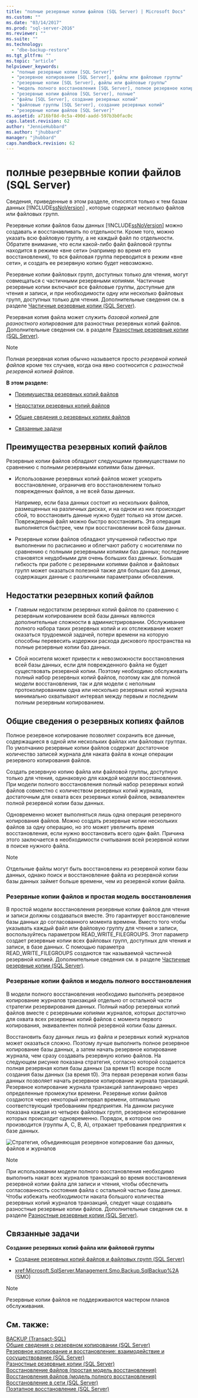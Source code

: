 ```yaml
---
title: "полные резервные копии файлов (SQL Server) | Microsoft Docs"
ms.custom: ""
ms.date: "03/14/2017"
ms.prod: "sql-server-2016"
ms.reviewer: ""
ms.suite: ""
ms.technology: 
  - "dbe-backup-restore"
ms.tgt_pltfrm: ""
ms.topic: "article"
helpviewer_keywords: 
  - "полные резервные копии [SQL Server]"
  - "резервное копирование [SQL Server], файлы или файловые группы"
  - "резервные копии [SQL Server], файлы или файловые группы"
  - "модель полного восстановления [SQL Server], полное резервное копирование"
  - "резервные копии файлов [SQL Server], полные"
  - "файлы [SQL Server], создание резервных копий"
  - "файловые группы [SQL Server], создание резервных копий"
  - "резервные копии файлов [SQL Server]"
ms.assetid: a716bf8d-0c5a-490d-aadd-597b3b0fac0c
caps.latest.revision: 62
author: "JennieHubbard"
ms.author: "jhubbard"
manager: "jhubbard"
caps.handback.revision: 62
---
```

# полные резервные копии файлов (SQL Server)
  Сведения, приведенные в этом разделе, относятся только к тем базам данных [!INCLUDE[ssNoVersion](../../includes/ssnoversion-md.md)] , которые содержат несколько файлов или файловых групп.  
  
 Резервные копии файлов базы данных [!INCLUDE[ssNoVersion](../../includes/ssnoversion-md.md)] можно создавать и восстанавливать по отдельности. Кроме того, можно указать всю файловую группу, а не каждый файл по отдельности. Обратите внимание, что если какой-либо файл файловой группы находится в режиме «вне сети» (например во время его восстановления), то вся файловая группа переводится в режим «вне сети», и создать ее резервную копию будет невозможно.  
  
 Резервные копии файловых групп, доступных только для чтения, могут совмещаться с частичными резервными копиями. Частичные резервные копии включают все файловые группы, доступные для чтения и записи, и при необходимости одну или несколько файловых групп, доступных только для чтения. Дополнительные сведения см. в разделе [Частичные резервные копии (SQL Server)](../../relational-databases/backup-restore/partial-backups-sql-server.md).  
  
 Резервная копия файла может служить *базовой копией для разностного копирования* для разностных резервных копий файлов. Дополнительные сведения см. в разделе [Разностные резервные копии (SQL Server)](../../relational-databases/backup-restore/differential-backups-sql-server.md).  
  
> [!NOTE]  
>  Полная резервная копия обычно называется просто *резервной копией файлов* кроме тех случаев, когда она явно соотносится с *разностной резервной копией файлов*.  
  
 **В этом разделе:**  
  
-   [Преимущества резервных копий файлов](#Benefits)  
  
-   [Недостатки резервных копий файлов](#Disadvantages)  
  
-   [Общие сведения о резервных копиях файлов](#Overview)  
  
-   [Связанные задачи](#RelatedTasks)  
  
##  <a name="Benefits"></a> Преимущества резервных копий файлов  
 Резервные копии файлов обладают следующими преимуществами по сравнению с полными резервными копиями базы данных.  
  
-   Использование резервных копий файлов может ускорить восстановление, ограничив его восстановлением только поврежденных файлов, а не всей базы данных.  
  
     Например, если база данных состоит из нескольких файлов, размещенных на различных дисках, и на одном из них происходит сбой, то восстановить данные нужно будет только на этом диске. Поврежденный файл можно быстро восстановить. Эта операция выполняется быстрее, чем при восстановлении всей базы данных.  
  
-   Резервные копии файлов обладают улучшенной гибкостью при выполнении по расписанию и облегчают работу с носителями по сравнению с полными резервными копиями баз данных; последние становятся неудобными для очень больших баз данных. Большая гибкость при работе с резервными копиями файлов и файловых групп может оказаться полезной также для больших баз данных, содержащих данные с различными параметрами обновления.  
  
##  <a name="Disadvantages"></a> Недостатки резервных копий файлов  
  
-   Главным недостатком резервных копий файлов по сравнению с резервным копированием всей базы данных являются дополнительные сложности в администрировании. Обслуживание полного набора таких резервных копий и их отслеживание может оказаться трудоемкой задачей, потери времени на которую способны перевесить издержки расхода дискового пространства на полные резервные копии баз данных.  
  
-   Сбой носителя может привести к невозможности восстановления всей базы данных, если для поврежденного файла не будет существовать резервной копии. Поэтому необходимо обслуживать полный набор резервных копий файлов, поэтому как для полной модели восстановления, так и для модели с неполным протоколированием одна или несколько резервных копий журнала минимально охватывают интервал между первым и последним полным резервным копированием.  
  
##  <a name="Overview"></a> Общие сведения о резервных копиях файлов  
 Полное резервное копирование позволяет сохранить все данные, содержащиеся в одной или нескольких файлах или файловых группах. По умолчанию резервные копии файлов содержат достаточное количество записей журнала для наката файла в конце операции резервного копирования файлов.  
  
 Создать резервную копию файла или файловой группы, доступную только для чтения, одинаковую для каждой модели восстановления. При модели полного восстановления полный набор резервных копий файлов совместно с количеством резервных копий журнала, достаточным для охвата всех резервных копий файлов, эквивалентен полной резервной копии базы данных.  
  
 Одновременно может выполняться лишь одна операция резервного копирования файлов. Можно создать резервные копии нескольких файлов за одну операцию, но это может увеличить время восстановления, если нужно восстановить всего один файл. Причина этого заключается в необходимости считывания всей резервной копии в поиске нужного файла.  
  
> [!NOTE]  
>  Отдельные файлы могут быть восстановлены из резервной копии базы данных, однако поиск и восстановление файла из резервной копии базы данных займет больше времени, чем из резервной копии файла.  
  
### Резервные копии файлов и простая модель восстановления  
 В простой модели восстановления резервные копии файлов для чтения и записи должны создаваться вместе. Это гарантирует восстановление базы данных до согласованного момента времени. Вместо того чтобы указывать каждый файл или файловую группу для чтения и записи, воспользуйтесь параметром READ_WRITE_FILEGROUPS. Этот параметр создает резервные копии всех файловых групп, доступных для чтения и записи, в базе данных. С помощью параметра READ_WRITE_FILEGROUPS создаются так называемой частичной резервной копией. Дополнительные сведения см. в разделе [Частичные резервные копии (SQL Server)](../../relational-databases/backup-restore/partial-backups-sql-server.md).  
  
### Резервные копии файлов и модель полного восстановления  
 В модели полного восстановления необходимо выполнять резервное копирование журналов транзакций отдельно от остальной части стратегии резервирования данных. Полный набор резервных копий файлов вместе с резервными копиями журналов, которых достаточно для охвата всех резервных копий файлов с момента первого копирования, эквивалентен полной резервной копии базы данных.  
  
 Восстановить базу данных лишь из файла и резервных копий журналов может оказаться сложно. Поэтому лучше выполнить полное резервное копирование базы данных, а затем начать резервное копирование журнала, чем сразу создавать резервную копию файлов. На следующем рисунке показана стратегия, согласно которой создается полная резервная копия базы данных (за время t1) вскоре после создания базы данных (за время t0). Эта первая резервная копия базы данных позволяет начать резервное копирование журнала транзакций. Резервное копирование журнала транзакций запланировано через определенные промежутки времени. Резервные копии файлов создаются через некоторый интервал времени, оптимально соответствующий требованиям предприятия. На данном рисунке показана каждая из четырех файловых групп, резервное копирование которых происходит одновременно. Порядок, в котором оно производится (группы A, C, B, A), отражает требования предприятия к базе данных.  
  
 ![Стратегия, объединяющая резервное копирование баз данных, файлов и журналов](../../relational-databases/backup-restore/media/bnr-rmfull-3-fulldb-filegrps-log-backups.gif "Стратегия, объединяющая резервное копирование баз данных, файлов и журналов")  
  
> [!NOTE]  
>  При использовании модели полного восстановления необходимо выполнить накат всех журналов транзакций во время восстановления резервной копии файла для записи и чтения, чтобы обеспечить согласованность состояния файла с остальной частью базы данных. Чтобы избежать необходимости наката большого количества резервных копий журналов транзакций, следует чаще создавать разностные резервные копии файлов. Дополнительные сведения см. в разделе [Разностные резервные копии (SQL Server)](../../relational-databases/backup-restore/differential-backups-sql-server.md).  
  
##  <a name="RelatedTasks"></a> Связанные задачи  
 **Создание резервных копий файла или файловой группы**  
  
-   [Создание резервных копий файлов и файловых групп (SQL Server)](../../relational-databases/backup-restore/back-up-files-and-filegroups-sql-server.md)  
  
-   <xref:Microsoft.SqlServer.Management.Smo.Backup.SqlBackup%2A> (SMO)  
  
> [!NOTE]  
>  Резервные копии файлов не поддерживаются мастером планов обслуживания.  
  
## См. также:  
 [BACKUP (Transact-SQL)](../../t-sql/statements/backup-transact-sql.md)   
 [Общие сведения о резервном копировании (SQL Server)](../../relational-databases/backup-restore/backup-overview-sql-server.md)   
 [Резервное копирование и восстановление: взаимодействие и сосуществование (SQL Server)](../../relational-databases/backup-restore/backup-and-restore-interoperability-and-coexistence-sql-server.md)   
 [Разностные резервные копии (SQL Server)](../../relational-databases/backup-restore/differential-backups-sql-server.md)   
 [Восстановление файлов (простая модель восстановления)](../../relational-databases/backup-restore/file-restores-simple-recovery-model.md)   
 [Восстановления файлов (модель полного восстановления)](../../relational-databases/backup-restore/file-restores-full-recovery-model.md)   
 [Восстановление в сети (SQL Server)](../../relational-databases/backup-restore/online-restore-sql-server.md)   
 [Поэтапное восстановление (SQL Server)](../../relational-databases/backup-restore/piecemeal-restores-sql-server.md)  
  
  